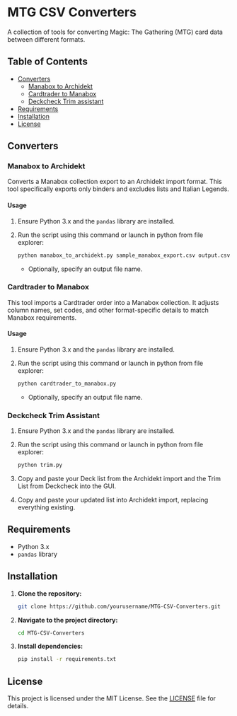 # MTG CSV Converters

A collection of tools for converting Magic: The Gathering (MTG) card data between different formats.

## Table of Contents

- [Converters](#converters)
  - [Manabox to Archidekt](#manabox-to-archidekt)
  - [Cardtrader to Manabox](#cardtrader-to-manabox)
  - [Deckcheck Trim assistant](#deckcheck-trim)
- [Requirements](#requirements)
- [Installation](#installation)
- [License](#license)

## Converters

### Manabox to Archidekt

Converts a Manabox collection export to an Archidekt import format. This tool specifically exports only binders and excludes lists and Italian Legends.

#### Usage

1. Ensure Python 3.x and the `pandas` library are installed.
2. Run the script using this command or launch in python from file explorer:

   ```sh
   python manabox_to_archidekt.py sample_manabox_export.csv output.csv
   ```

   - Optionally, specify an output file name.

### Cardtrader to Manabox

This tool imports a Cardtrader order into a Manabox collection. It adjusts column names, set codes, and other format-specific details to match Manabox requirements.

#### Usage

1. Ensure Python 3.x and the `pandas` library are installed.
2. Run the script using this command or launch in python from file explorer:

   ```sh
   python cardtrader_to_manabox.py
   ```

   - Optionally, specify an output file name.

### Deckcheck Trim Assistant

1. Ensure Python 3.x and the `pandas` library are installed.
2. Run the script using this command or launch in python from file explorer:

   ```sh
   python trim.py
   ```

3. Copy and paste your Deck list from the Archidekt import and the Trim List from Deckcheck into the GUI.
4. Copy and paste your updated list into Archidekt import, replacing everything existing.

## Requirements

- Python 3.x
- `pandas` library

## Installation

1. **Clone the repository:**

   ```sh
   git clone https://github.com/yourusername/MTG-CSV-Converters.git
   ```

2. **Navigate to the project directory:**

   ```sh
   cd MTG-CSV-Converters
   ```

3. **Install dependencies:**

   ```sh
   pip install -r requirements.txt
   ```

## License

This project is licensed under the MIT License. See the [LICENSE](LICENSE) file for details.
